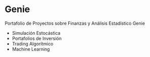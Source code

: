 # Genie
Portafolio de Proyectos sobre Finanzas y Análisis Estadístico Genie

* Simulación Estocástica
* Portafolios de Inversión
* Trading Algorítmico
* Machine Learning